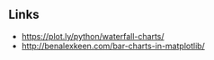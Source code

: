 ## Links
* https://plot.ly/python/waterfall-charts/
* http://benalexkeen.com/bar-charts-in-matplotlib/
